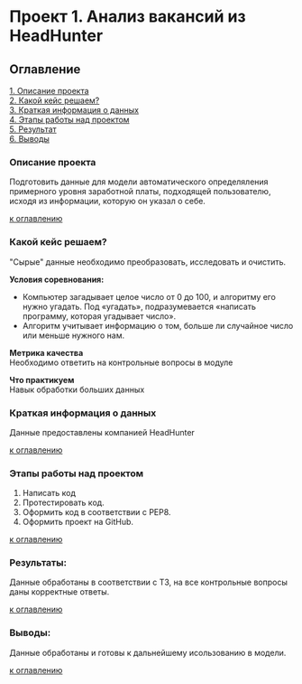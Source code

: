 # Проект 1. Анализ вакансий из HeadHunter

## Оглавление  
[1. Описание проекта](.README.md#Описание-проекта)  
[2. Какой кейс решаем?](.README.md#Какой-кейс-решаем)  
[3. Краткая информация о данных](.README.md#Краткая-информация-о-данных)  
[4. Этапы работы над проектом](.README.md#Этапы-работы-над-проектом)  
[5. Результат](.README.md#Результат)    
[6. Выводы](.README.md#Выводы) 

### Описание проекта    
Подготовить данные для модели автоматического определяления примерного уровня заработной платы, подходящей пользователю, исходя из информации, которую он указал о себе.

[к оглавлению](_)


### Какой кейс решаем?    
"Сырые" данные необходимо преобразовать, исследовать и очистить.

**Условия соревнования:**  
- Компьютер загадывает целое число от 0 до 100, и алгоритму его нужно угадать. Под «угадать», подразумевается «написать программу, которая угадывает число».
- Алгоритм учитывает информацию о том, больше ли случайное число или меньше нужного нам.

**Метрика качества**     
Необходимо ответить на контрольные вопросы в модуле

**Что практикуем**     
Навык обработки больших данных


### Краткая информация о данных
Данные предоставлены компанией HeadHunter
  
[к оглавлению](.README.md#Оглавление)


### Этапы работы над проектом  
1. Написать код
2. Протестировать код.
3. Оформить код в соответствии с PEP8.
4. Оформить проект на GitHub.

[к оглавлению](.README.md#Оглавление)


### Результаты:  
Данные обработаны в соответствии с ТЗ, на все контрольные вопросы даны корректные ответы.

[к оглавлению](.README.md#Оглавление)


### Выводы:  
Данные обработаны и готовы к дальнейшему исользованию в модели.

[к оглавлению](.README.md#Оглавление)